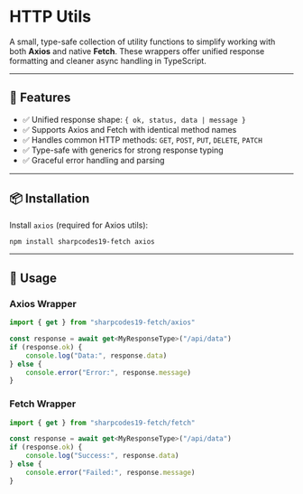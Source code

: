 # HTTP Utils

A small, type-safe collection of utility functions to simplify working with both **Axios** and native **Fetch**. These wrappers offer unified response formatting and cleaner async handling in TypeScript.

---

## 🚀 Features

- ✅ Unified response shape: `{ ok, status, data | message }`
- ✅ Supports Axios and Fetch with identical method names
- ✅ Handles common HTTP methods: `GET`, `POST`, `PUT`, `DELETE`, `PATCH`
- ✅ Type-safe with generics for strong response typing
- ✅ Graceful error handling and parsing

---

## 📦 Installation

Install `axios` (required for Axios utils):

```bash
npm install sharpcodes19-fetch axios
```

---

## 📘 Usage

### Axios Wrapper

```typescript
import { get } from "sharpcodes19-fetch/axios"

const response = await get<MyResponseType>("/api/data")
if (response.ok) {
	console.log("Data:", response.data)
} else {
	console.error("Error:", response.message)
}
```

### Fetch Wrapper

```typescript
import { get } from "sharpcodes19-fetch/fetch"

const response = await get<MyResponseType>("/api/data")
if (response.ok) {
	console.log("Success:", response.data)
} else {
	console.error("Failed:", response.message)
}
```
